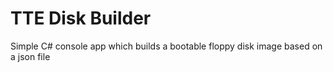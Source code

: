 # TTE Disk Builder

Simple C# console app which builds a bootable floppy disk image based on a json file

